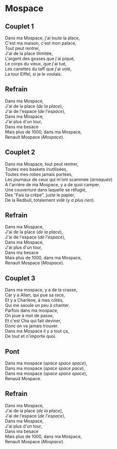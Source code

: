 # Mospace

## Couplet 1

Dans ma Mospace, j'ai toute la place,\
C'est ma maison, c'est mon palace, \
Tout peut rentrer,\
J'ai de la place illimitée, \
L'argent des gosses que j'ai piqué,\
Le corps du vieux, que j'ai tué, \
Les canettes du taff que j'ai volé,\
La tour Eiffel, si je le voulais.

## Refrain

Dans ma Mospace,\
J'ai de la place (_de la place_), \
J'ai de l'espace (_de l'espace_),\
Dans ma Mospace, \
J'ai plus d'un tour,\
Dans ma besace \
Mais plus de 1000, dans ma Mospace,\
Renault Mospace (_Mospace_).

## Couplet 2

Dans ma Mospace, tout peut rentrer,\
Toutes mes baskets inutilisées, \
Toutes mes robes jamais portées,\
Les journaux de ceux qui m'ont scammée (_arnaquée_) \
A l'arrière de ma Mospace, y a de quoi camper,\
Une couverture dans laquelle se réfugié, \
Des "Fais ta crêpe", juste le papier,\
De la Redbull, totalement vidé (_y a plus rien_).

## Refrain

Dans ma Mospace,\
J'ai de la place (_de la place_), \
J'ai de l'espace (_de l'espace_),\
Dans ma Mospace, \
J'ai plus d'un tour,\
Dans ma besace \
Mais plus de 1000, dans ma Mospace,\
Renault Mospace (_Mospace_).

## Couplet 3

Dans ma mospace, y a de la crasse,\
Car y a Allan, qui pue sa race, \
Et y a Charlène, à mes côtés,\
Qui me saoule un peu à chanter. \
Parfois dans ma mospace,\
On joue à mot de passe, \
Et c'est Cha qui fait deviner,\
Donc on va jamais trouver. \
Dans ma Mospace il y a tout ça,\
De tout et n'importe quoi.

## Pont

Dans ma mospace (_space space space_),\
Dans ma mospace (_space space pace_),\
Dans ma mospace (_space space space_),\
Renaud Mospace.

## Refrain

Dans ma Mospace,\
J'ai de la place (_de la place_),\
J'ai de l'espace (_de l'espace_),\
Dans ma Mospace,\
J'ai plus d'un tour,\
Dans ma besace\
Mais plus de 1000, dans ma Mospace,\
Renault Mospace (_Mospace_).
